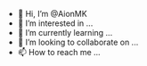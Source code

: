 - 👋 Hi, I’m @AionMK
- 👀 I’m interested in ...
- 🌱 I’m currently learning ...
- 💞️ I’m looking to collaborate on ...
- 📫 How to reach me ...

<!---
AionMK/AionMK is a ✨ special ✨ repository because its `README.md` (this file) appears on your GitHub profile.
You can click the Preview link to take a look at your changes.
--->
